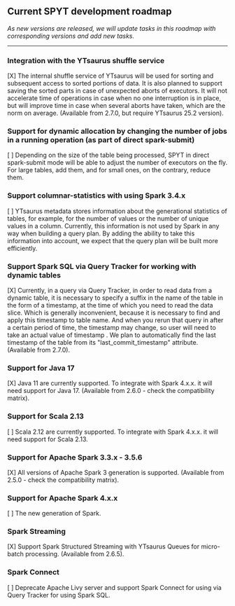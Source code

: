 ## Current SPYT development roadmap

_As new versions are released, we will update tasks in this roadmap with corresponding versions and add new tasks._
***

### Integration with the YTsaurus shuffle service

[X] The internal shuffle service of YTsaurus will be used for sorting and subsequent access to sorted portions of data. It is also planned to support saving the sorted parts in case of unexpected aborts of executors. It will not accelerate time of operations in case when no one interruption is in place, but will improve time in case when several aborts have taken, which are the norm on average. (Available from 2.7.0, but require YTsaurus 25.2 version).

### Support for dynamic allocation by changing the number of jobs in a running operation (as part of direct spark-submit)

[ ] Depending on the size of the table being processed, SPYT in direct spark-submit mode will be able to adjust the number of executors on the fly. For large tables, add them, and for small ones, on the contrary, reduce them.

### Support columnar-statistics with using Spark 3.4.x

[ ] YTsaurus metadata stores information about the generational statistics of tables, for example, for the number of values or the number of unique values in a column. Currently, this information is not used by Spark in any way when building a query plan. By adding the ability to take this information into account, we expect that the query plan will be built more efficiently.

### Support Spark SQL via Query Tracker for working with dynamic tables

[X] Currently, in a query via Query Tracker, in order to read data from a dynamic table, it is necessary to specify a suffix in the name of the table in the form of a timestamp, at the time of which you need to read the data slice. Which is generally inconvenient, because it is necessary to find and apply this timestamp to table name. And when you rerun that query in after a certain period of time, the timestamp may change, so user will need to take an actual value of timestamp . We plan to automatically find the last timestamp of the table from its "last_commit_timestamp" attribute. (Available from 2.7.0).

### Support for Java 17

[X] Java 11 are currently supported. To integrate with Spark 4.x.x. it will need support for Java 17. (Available from 2.6.0 - check the compatibility matrix).

### Support for Scala 2.13

[ ] Scala 2.12 are currently supported. To integrate with Spark 4.x.x. it will need support for Scala 2.13.

### Support for Apache Spark 3.3.x - 3.5.6
[X] All versions of Apache Spark 3 generation is supported. (Available from 2.5.0 - check the compatibility matrix).

### Support for Apache Spark 4.x.x
[ ] The new generation of Spark. 

### Spark Streaming
[X] Support Spark Structured Streaming with YTsaurus Queues for micro-batch processing. (Available from 2.6.5).

### Spark Connect
[ ] Deprecate Apache Livy server and support Spark Connect for using via Query Tracker for using Spark SQL.
